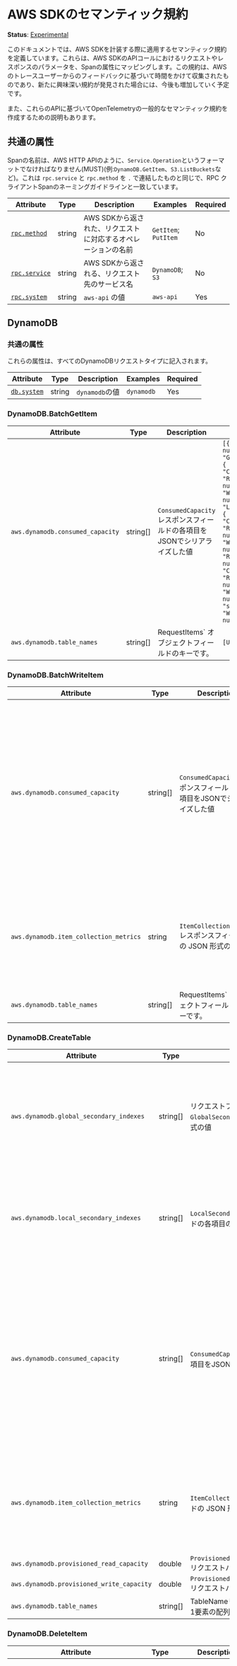 <!--
# Semantic conventions for AWS SDK
-->

# AWS SDKのセマンティック規約


**Status**: [Experimental](../../../document-status.md)

<!--
This document defines semantic conventions to apply when instrumenting the AWS SDK. They map request or response
parameters in AWS SDK API calls to attributes on a Span. The conventions have been collected over time based
on feedback from AWS users of tracing and will continue to increase as new interesting conventions
are found.
-->

このドキュメントでは、AWS SDKを計装する際に適用するセマンティック規約を定義しています。これらは、AWS SDKのAPIコールにおけるリクエストやレスポンスのパラメータを、Spanの属性にマッピングします。この規約は、AWSのトレースユーザーからのフィードバックに基づいて時間をかけて収集されたものであり、新たに興味深い規約が発見された場合には、今後も増加していく予定です。

<!--
Some descriptions are also provided for populating general OpenTelemetry semantic conventions based on these APIs.
-->

また、これらのAPIに基づいてOpenTelemetryの一般的なセマンティック規約を作成するための説明もあります。

<!--
## Common Attributes
-->

## 共通の属性

<!--
The span name MUST be of the format `Service.Operation` as per the AWS HTTP API, e.g., `DynamoDB.GetItem`,
`S3.ListBuckets`. This is equivalent to concatenating `rpc.service` and `rpc.method` with `.` and consistent
with the naming guidelines for RPC client spans.
-->

Spanの名前は、AWS HTTP APIのように、`Service.Operation`というフォーマットでなければなりません(MUST)(例:`DynamoDB.GetItem`、`S3.ListBuckets`など)。これは `rpc.service` と `rpc.method` を `.` で連結したものと同じで、RPC クライアントSpanのネーミングガイドラインと一致しています。


<!-- semconv aws -->
| Attribute  | Type | Description  | Examples  | Required |
|---|---|---|---|---|
| [`rpc.method`](../rpc.md) | string | AWS SDKから返された、リクエストに対応するオペレーションの名前 | `GetItem`; `PutItem` | No |
| [`rpc.service`](../rpc.md) | string | AWS SDKから返される、リクエスト先のサービス名 | `DynamoDB`; `S3` | No |
| [`rpc.system`](../rpc.md) | string | `aws-api` の値 | `aws-api` | Yes |
<!-- endsemconv -->

## DynamoDB

### 共通の属性

<!--
These attributes are filled in for all DynamoDB request types.
-->

これらの属性は、すべてのDynamoDBリクエストタイプに記入されます。


<!-- semconv dynamodb.all -->
| Attribute  | Type | Description  | Examples  | Required |
|---|---|---|---|---|
| [`db.system`](../database.md) | string | `dynamodb`の値 | `dynamodb` | Yes |
<!-- endsemconv -->

### DynamoDB.BatchGetItem

<!-- semconv dynamodb.batchgetitem -->
| Attribute  | Type | Description  | Examples  | Required |
|---|---|---|---|---|
| `aws.dynamodb.consumed_capacity` | string[] | `ConsumedCapacity`レスポンスフィールドの各項目をJSONでシリアライズした値 | `[{ "CapacityUnits": number, "GlobalSecondaryIndexes": { "string" : { "CapacityUnits": number, "ReadCapacityUnits": number, "WriteCapacityUnits": number } }, "LocalSecondaryIndexes": { "string" : { "CapacityUnits": number, "ReadCapacityUnits": number, "WriteCapacityUnits": number } }, "ReadCapacityUnits": number, "Table": { "CapacityUnits": number, "ReadCapacityUnits": number, "WriteCapacityUnits": number }, "TableName": "string", "WriteCapacityUnits": number }]` | No |
| `aws.dynamodb.table_names` | string[] | RequestItems` オブジェクトフィールドのキーです。 | `[Users, Cats]` | No |
<!-- endsemconv -->

### DynamoDB.BatchWriteItem

<!-- semconv dynamodb.batchwriteitem -->
| Attribute  | Type | Description  | Examples  | Required |
|---|---|---|---|---|
| `aws.dynamodb.consumed_capacity` | string[] | `ConsumedCapacity`レスポンスフィールドの各項目をJSONでシリアライズした値 | `[{ "CapacityUnits": number, "GlobalSecondaryIndexes": { "string" : { "CapacityUnits": number, "ReadCapacityUnits": number, "WriteCapacityUnits": number } }, "LocalSecondaryIndexes": { "string" : { "CapacityUnits": number, "ReadCapacityUnits": number, "WriteCapacityUnits": number } }, "ReadCapacityUnits": number, "Table": { "CapacityUnits": number, "ReadCapacityUnits": number, "WriteCapacityUnits": number }, "TableName": "string", "WriteCapacityUnits": number }]` | No |
| `aws.dynamodb.item_collection_metrics` | string | `ItemCollectionMetrics` レスポンスフィールドの JSON 形式の値 | `{ "string" : [ { "ItemCollectionKey": { "string" : { "B": blob, "BOOL": boolean, "BS": [ blob ], "L": [ "AttributeValue" ], "M": { "string" : "AttributeValue" }, "N": "string", "NS": [ "string" ], "NULL": boolean, "S": "string", "SS": [ "string" ] } }, "SizeEstimateRangeGB": [ number ] } ] }` | No |
| `aws.dynamodb.table_names` | string[] | RequestItems` オブジェクトフィールドのキーです。 | `[Users, Cats]` | No |
<!-- endsemconv -->

### DynamoDB.CreateTable

<!-- semconv dynamodb.createtable -->
| Attribute  | Type | Description  | Examples  | Required |
|---|---|---|---|---|
| `aws.dynamodb.global_secondary_indexes` | string[] | リクエストフィールド `GlobalSecondaryIndexes`の各項目のJSON形式の値 | `[{ "IndexName": "string", "KeySchema": [ { "AttributeName": "string", "KeyType": "string" } ], "Projection": { "NonKeyAttributes": [ "string" ], "ProjectionType": "string" }, "ProvisionedThroughput": { "ReadCapacityUnits": number, "WriteCapacityUnits": number } }]` | No |
| `aws.dynamodb.local_secondary_indexes` | string[] | `LocalSecondaryIndexes`リクエストフィールドの各項目のJSON形式の値 | `[{ "IndexArn": "string", "IndexName": "string", "IndexSizeBytes": number, "ItemCount": number, "KeySchema": [ { "AttributeName": "string", "KeyType": "string" } ], "Projection": { "NonKeyAttributes": [ "string" ], "ProjectionType": "string" } }]` | No |
| `aws.dynamodb.consumed_capacity` | string[] | `ConsumedCapacity`レスポンスフィールドの各項目をJSONでシリアライズした値 | `[{ "CapacityUnits": number, "GlobalSecondaryIndexes": { "string" : { "CapacityUnits": number, "ReadCapacityUnits": number, "WriteCapacityUnits": number } }, "LocalSecondaryIndexes": { "string" : { "CapacityUnits": number, "ReadCapacityUnits": number, "WriteCapacityUnits": number } }, "ReadCapacityUnits": number, "Table": { "CapacityUnits": number, "ReadCapacityUnits": number, "WriteCapacityUnits": number }, "TableName": "string", "WriteCapacityUnits": number }]` | No |
| `aws.dynamodb.item_collection_metrics` | string | `ItemCollectionMetrics` レスポンスフィールドの JSON 形式の値 | `{ "string" : [ { "ItemCollectionKey": { "string" : { "B": blob, "BOOL": boolean, "BS": [ blob ], "L": [ "AttributeValue" ], "M": { "string" : "AttributeValue" }, "N": "string", "NS": [ "string" ], "NULL": boolean, "S": "string", "SS": [ "string" ] } }, "SizeEstimateRangeGB": [ number ] } ] }` | No |
| `aws.dynamodb.provisioned_read_capacity` | double | `ProvisionedThroughput.ReadCapacityUnits`リクエストパラメーターの値 | `1.0`; `2.0` | No |
| `aws.dynamodb.provisioned_write_capacity` | double | `ProvisionedThroughput.WriteCapacityUnits`リクエストパラメーターの値 | `1.0`; `2.0` | No |
| `aws.dynamodb.table_names` | string[] | TableNameリクエストパラメータの値を持つ1要素の配列 | `[Users]` | No |
<!-- endsemconv -->

### DynamoDB.DeleteItem

<!-- semconv dynamodb.deleteitem -->
| Attribute  | Type | Description  | Examples  | Required |
|---|---|---|---|---|
| `aws.dynamodb.consumed_capacity` | string[] | `ConsumedCapacity`レスポンスフィールドの各項目をJSONでシリアライズした値 | `[{ "CapacityUnits": number, "GlobalSecondaryIndexes": { "string" : { "CapacityUnits": number, "ReadCapacityUnits": number, "WriteCapacityUnits": number } }, "LocalSecondaryIndexes": { "string" : { "CapacityUnits": number, "ReadCapacityUnits": number, "WriteCapacityUnits": number } }, "ReadCapacityUnits": number, "Table": { "CapacityUnits": number, "ReadCapacityUnits": number, "WriteCapacityUnits": number }, "TableName": "string", "WriteCapacityUnits": number }]` | No |
| `aws.dynamodb.item_collection_metrics` | string | `ItemCollectionMetrics` レスポンスフィールドの JSON 形式の値 | `{ "string" : [ { "ItemCollectionKey": { "string" : { "B": blob, "BOOL": boolean, "BS": [ blob ], "L": [ "AttributeValue" ], "M": { "string" : "AttributeValue" }, "N": "string", "NS": [ "string" ], "NULL": boolean, "S": "string", "SS": [ "string" ] } }, "SizeEstimateRangeGB": [ number ] } ] }` | No |
| `aws.dynamodb.table_names` | string[] | TableNameリクエストパラメータの値を持つ1要素の配列 | `[Users]` | No |
<!-- endsemconv -->

### DynamoDB.DeleteTable

<!-- semconv dynamodb.deletetable -->
| Attribute  | Type | Description  | Examples  | Required |
|---|---|---|---|---|
| `aws.dynamodb.table_names` | string[] | TableNameリクエストパラメータの値を持つ1要素の配列 | `[Users]` | No |
<!-- endsemconv -->

### DynamoDB.DescribeTable

<!-- semconv dynamodb.describetable -->
| Attribute  | Type | Description  | Examples  | Required |
|---|---|---|---|---|
| `aws.dynamodb.table_names` | string[] | TableNameリクエストパラメータの値を持つ1要素の配列 | `[Users]` | No |
<!-- endsemconv -->

### DynamoDB.GetItem

<!-- semconv dynamodb.getitem -->
| Attribute  | Type | Description  | Examples  | Required |
|---|---|---|---|---|
| `aws.dynamodb.consistent_read` | boolean | `ConsistentRead` リクエストパラメーターの値 |  | No |
| `aws.dynamodb.consumed_capacity` | string[] | `ConsumedCapacity`レスポンスフィールドの各項目をJSONでシリアライズした値 | `[{ "CapacityUnits": number, "GlobalSecondaryIndexes": { "string" : { "CapacityUnits": number, "ReadCapacityUnits": number, "WriteCapacityUnits": number } }, "LocalSecondaryIndexes": { "string" : { "CapacityUnits": number, "ReadCapacityUnits": number, "WriteCapacityUnits": number } }, "ReadCapacityUnits": number, "Table": { "CapacityUnits": number, "ReadCapacityUnits": number, "WriteCapacityUnits": number }, "TableName": "string", "WriteCapacityUnits": number }]` | No |
| `aws.dynamodb.projection` | string | `ProjectionExpression` リクエストパラメータの値 | `Title`; `Title, Price, Color`; `Title, Description, RelatedItems, ProductReviews` | No |
| `aws.dynamodb.table_names` | string[] | TableNameリクエストパラメータの値を持つ1要素の配列 | `[Users]` | No |
<!-- endsemconv -->

### DynamoDB.ListTables

<!-- semconv dynamodb.listtables -->
| Attribute  | Type | Description  | Examples  | Required |
|---|---|---|---|---|
| `aws.dynamodb.exclusive_start_table` | string | `ExclusiveStartTableName`のリクエストパラメータの値 | `Users`; `CatsTable` | No |
| `aws.dynamodb.table_count` | int | `TableNames` レスポンスパラメーターのアイテム数 | `20` | No |
| `aws.dynamodb.limit` | int | `Limit` リクエストパラメータの値 | `10` | No |
<!-- endsemconv -->

### DynamoDB.PutItem

<!-- semconv dynamodb.putitem -->
| Attribute  | Type | Description  | Examples  | Required |
|---|---|---|---|---|
| `aws.dynamodb.consumed_capacity` | string[] | `ConsumedCapacity`レスポンスフィールドの各項目をJSONでシリアライズした値 | `[{ "CapacityUnits": number, "GlobalSecondaryIndexes": { "string" : { "CapacityUnits": number, "ReadCapacityUnits": number, "WriteCapacityUnits": number } }, "LocalSecondaryIndexes": { "string" : { "CapacityUnits": number, "ReadCapacityUnits": number, "WriteCapacityUnits": number } }, "ReadCapacityUnits": number, "Table": { "CapacityUnits": number, "ReadCapacityUnits": number, "WriteCapacityUnits": number }, "TableName": "string", "WriteCapacityUnits": number }]` | No |
| `aws.dynamodb.item_collection_metrics` | string | `ItemCollectionMetrics` レスポンスフィールドの JSON 形式の値 | `{ "string" : [ { "ItemCollectionKey": { "string" : { "B": blob, "BOOL": boolean, "BS": [ blob ], "L": [ "AttributeValue" ], "M": { "string" : "AttributeValue" }, "N": "string", "NS": [ "string" ], "NULL": boolean, "S": "string", "SS": [ "string" ] } }, "SizeEstimateRangeGB": [ number ] } ] }` | No |
| `aws.dynamodb.table_names` | string[] | RequestItems` オブジェクトフィールドのキーです。 | `[Users, Cats]` | No |
<!-- endsemconv -->

### DynamoDB.Query

<!-- semconv dynamodb.query -->
| Attribute  | Type | Description  | Examples  | Required |
|---|---|---|---|---|
| `aws.dynamodb.scan_forward` | boolean | `ScanIndexForward` リクエストパラメーターの値 |  | No |
| `aws.dynamodb.attributes_to_get` | string[] | `AttributesToGet` リクエストパラメータの値 | `[lives, id]` | No |
| `aws.dynamodb.consistent_read` | boolean | `ConsistentRead` リクエストパラメーターの値 |  | No |
| `aws.dynamodb.consumed_capacity` | string[] | `ConsumedCapacity`レスポンスフィールドの各項目をJSONでシリアライズした値 | `[{ "CapacityUnits": number, "GlobalSecondaryIndexes": { "string" : { "CapacityUnits": number, "ReadCapacityUnits": number, "WriteCapacityUnits": number } }, "LocalSecondaryIndexes": { "string" : { "CapacityUnits": number, "ReadCapacityUnits": number, "WriteCapacityUnits": number } }, "ReadCapacityUnits": number, "Table": { "CapacityUnits": number, "ReadCapacityUnits": number, "WriteCapacityUnits": number }, "TableName": "string", "WriteCapacityUnits": number }]` | No |
| `aws.dynamodb.index_name` | string | `IndexName` リクエストパラメータの値 | `name_to_group` | No |
| `aws.dynamodb.limit` | int | `Limit` リクエストパラメータの値 | `10` | No |
| `aws.dynamodb.projection` | string | `ProjectionExpression` リクエストパラメータの値 | `Title`; `Title, Price, Color`; `Title, Description, RelatedItems, ProductReviews` | No |
| `aws.dynamodb.select` | string | `Select` リクエストパラメータの値 | `ALL_ATTRIBUTES`; `COUNT` | No |
| `aws.dynamodb.table_names` | string[] | TableNameリクエストパラメータの値を持つ1要素の配列 | `[Users]` | No |
<!-- endsemconv -->

### DynamoDB.Scan

<!-- semconv dynamodb.scan -->
| Attribute  | Type | Description  | Examples  | Required |
|---|---|---|---|---|
| `aws.dynamodb.segment` | int | `Segment` リクエストパラメータの値 | `10` | No |
| `aws.dynamodb.total_segments` | int | `TotalSegments` リクエストパラメータの値 | `100` | No |
| `aws.dynamodb.count` | int | `Count` レスポンスパラメータの値 | `10` | No |
| `aws.dynamodb.scanned_count` | int | `ScannedCount` レスポンスパラメータの値 | `50` | No |
| `aws.dynamodb.attributes_to_get` | string[] | `AttributesToGet` リクエストパラメータの値 | `[lives, id]` | No |
| `aws.dynamodb.consistent_read` | boolean | `ConsistentRead` リクエストパラメーターの値 |  | No |
| `aws.dynamodb.consumed_capacity` | string[] | `ConsumedCapacity`レスポンスフィールドの各項目をJSONでシリアライズした値 | `[{ "CapacityUnits": number, "GlobalSecondaryIndexes": { "string" : { "CapacityUnits": number, "ReadCapacityUnits": number, "WriteCapacityUnits": number } }, "LocalSecondaryIndexes": { "string" : { "CapacityUnits": number, "ReadCapacityUnits": number, "WriteCapacityUnits": number } }, "ReadCapacityUnits": number, "Table": { "CapacityUnits": number, "ReadCapacityUnits": number, "WriteCapacityUnits": number }, "TableName": "string", "WriteCapacityUnits": number }]` | No |
| `aws.dynamodb.index_name` | string | `IndexName` リクエストパラメータの値 | `name_to_group` | No |
| `aws.dynamodb.limit` | int | `Limit` リクエストパラメータの値 | `10` | No |
| `aws.dynamodb.projection` | string | `ProjectionExpression` リクエストパラメータの値 | `Title`; `Title, Price, Color`; `Title, Description, RelatedItems, ProductReviews` | No |
| `aws.dynamodb.select` | string | `Select` リクエストパラメータの値 | `ALL_ATTRIBUTES`; `COUNT` | No |
| `aws.dynamodb.table_names` | string[] | TableNameリクエストパラメータの値を持つ1要素の配列 | `[Users]` | No |
<!-- endsemconv -->

### DynamoDB.UpdateItem

<!-- semconv dynamodb.updateitem -->
| Attribute  | Type | Description  | Examples  | Required |
|---|---|---|---|---|
| `aws.dynamodb.consumed_capacity` | string[] | `ConsumedCapacity`レスポンスフィールドの各項目をJSONでシリアライズした値 | `[{ "CapacityUnits": number, "GlobalSecondaryIndexes": { "string" : { "CapacityUnits": number, "ReadCapacityUnits": number, "WriteCapacityUnits": number } }, "LocalSecondaryIndexes": { "string" : { "CapacityUnits": number, "ReadCapacityUnits": number, "WriteCapacityUnits": number } }, "ReadCapacityUnits": number, "Table": { "CapacityUnits": number, "ReadCapacityUnits": number, "WriteCapacityUnits": number }, "TableName": "string", "WriteCapacityUnits": number }]` | No |
| `aws.dynamodb.item_collection_metrics` | string | `ItemCollectionMetrics` レスポンスフィールドの JSON 形式の値 | `{ "string" : [ { "ItemCollectionKey": { "string" : { "B": blob, "BOOL": boolean, "BS": [ blob ], "L": [ "AttributeValue" ], "M": { "string" : "AttributeValue" }, "N": "string", "NS": [ "string" ], "NULL": boolean, "S": "string", "SS": [ "string" ] } }, "SizeEstimateRangeGB": [ number ] } ] }` | No |
| `aws.dynamodb.table_names` | string[] | TableNameリクエストパラメータの値を持つ1要素の配列 | `[Users]` | No |
<!-- endsemconv -->

### DynamoDB.UpdateTable

<!-- semconv dynamodb.updatetable -->
| Attribute  | Type | Description  | Examples  | Required |
|---|---|---|---|---|
| `aws.dynamodb.attribute_definitions` | string[] | `AttributeDefinitions`のリクエストフィールドの各項目のJSON形式の値 | `[{ "AttributeName": "string", "AttributeType": "string" }]` | No |
| `aws.dynamodb.global_secondary_index_updates` | string[] | `GlobalSecondaryIndexUpdates`リクエストフィールドの各項目のJSON形式の値 | `[{ "Create": { "IndexName": "string", "KeySchema": [ { "AttributeName": "string", "KeyType": "string" } ], "Projection": { "NonKeyAttributes": [ "string" ], "ProjectionType": "string" }, "ProvisionedThroughput": { "ReadCapacityUnits": number, "WriteCapacityUnits": number } }]` | No |
| `aws.dynamodb.consumed_capacity` | string[] | `ConsumedCapacity`レスポンスフィールドの各項目をJSONでシリアライズした値 | `[{ "CapacityUnits": number, "GlobalSecondaryIndexes": { "string" : { "CapacityUnits": number, "ReadCapacityUnits": number, "WriteCapacityUnits": number } }, "LocalSecondaryIndexes": { "string" : { "CapacityUnits": number, "ReadCapacityUnits": number, "WriteCapacityUnits": number } }, "ReadCapacityUnits": number, "Table": { "CapacityUnits": number, "ReadCapacityUnits": number, "WriteCapacityUnits": number }, "TableName": "string", "WriteCapacityUnits": number }]` | No |
| `aws.dynamodb.provisioned_read_capacity` | double | `ProvisionedThroughput.ReadCapacityUnits`リクエストパラメーターの値 | `1.0`; `2.0` | No |
| `aws.dynamodb.provisioned_write_capacity` | double | `ProvisionedThroughput.WriteCapacityUnits`リクエストパラメーターの値 | `1.0`; `2.0` | No |
| `aws.dynamodb.table_names` | string[] | TableNameリクエストパラメータの値を持つ1要素の配列 | `[Users]` | No |
<!-- endsemconv -->
